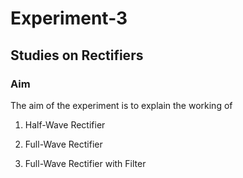 # Experiment-3
## Studies on Rectifiers
### Aim
The aim of the experiment is to explain the working of
1.	Half-Wave Rectifier

2.	Full-Wave Rectifier

3.	Full-Wave Rectifier with Filter
